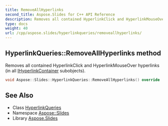 ```yaml
---
title: RemoveAllHyperlinks
second_title: Aspose.Slides for C++ API Reference
description: Removes all contained HyperlinkClick and HyperlinkMouseOver hyperlinks (in all IHyperlinkContainer subobjects).
type: docs
weight: 40
url: /cpp/aspose.slides/hyperlinkqueries/removeallhyperlinks/
---
```

## HyperlinkQueries::RemoveAllHyperlinks method


Removes all contained HyperlinkClick and HyperlinkMouseOver hyperlinks (in all [IHyperlinkContainer](../../ihyperlinkcontainer/) subobjects).

```cpp
void Aspose::Slides::HyperlinkQueries::RemoveAllHyperlinks() override
```

## See Also

* Class [HyperlinkQueries](../)
* Namespace [Aspose::Slides](../../)
* Library [Aspose.Slides](../../../)
